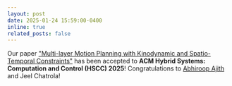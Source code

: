 ```yaml
---
layout: post
date: 2025-01-24 15:59:00-0400
inline: true
related_posts: false
---
```

Our paper ["Multi-layer Motion Planning with Kinodynamic and Spatio-Temporal Constraints"](https://arxiv.org/pdf/2503.07762) has been accepted to **ACM Hybrid Systems: Computation and Control (HSCC) 2025**! Congratulations to [Abhiroop Ajith](https://abhiroopajith.github.io/) and Jeel Chatrola! 